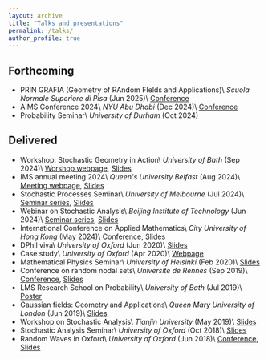 ```yaml
---
layout: archive
title: "Talks and presentations"
permalink: /talks/
author_profile: true
---
```


## Forthcoming
  * PRIN GRAFIA (Geometry of RAndom FIelds and Applications)\\
    *Scuola Normale Superiore di Pisa* (Jun 2025)\\
    [Conference](https://sites.google.com/unimib.it/prin2022grafia/conference)
  * AIMS Conference 2024\\
    *NYU Abu Dhabi* (Dec 2024)\\
    [Conference](https://www.aimsconference.org/conferences/2024/index.html)
  * Probability Seminar\\
    *University of Durham* (Oct 2024)

## Delivered
  * Workshop: Stochastic Geometry in Action\\
    *University of Bath* (Sep 2024)\\
    [Worshop webpage](https://sites.google.com/view/stochasticgeometryinaction/), [Slides](/files/2024_09_Bath.pdf)
  * IMS annual meeting 2024\\
    *Queen's University Belfast* (Aug 2024)\\
    [Meeting webpage](http://ims2024.martinmathieu.net/), [Slides](/files/2024_08_Belfast.pdf)
  * Stochastic Processes Seminar\\
    *University of Melbourne* (Jul 2024)\\
    [Seminar series](https://ms.unimelb.edu.au/research/stochastic-processes/seminars), [Slides](/files/2024_07_Melbourne.pdf)
  * Webinar on Stochastic Analysis\\
    *Beijing Institute of Technology* (Jun 2024)\\
    [Seminar series](https://math.bit.edu.cn/xsbg/5d6f3f77f0e247d8a2068492ff3b5e5d.htm), [Slides](/files/2024_06_Beijing.pdf)
  * International Conference on Applied Mathematics\\
    *City University of Hong Kong* (May 2024)\\
    [Conference](https://www.cityu.edu.hk/rcms/icam2024/programme.html), [Slides](/files/2024_05_Hong_Kong.pdf)
  * DPhil viva\\
    *University of Oxford* (Jun 2020)\\
    [Slides](/files/2020_06_Viva.pdf)
  * Case study\\
    *University of Oxford* (Apr 2020)\\
    [Webpage](/files/2020_04_case_study.html)
  * Mathematical Physics Seminar\\
    *University of Helsinki* (Feb 2020)\\
    [Slides](/files/2020_02_Helsinki.pdf)
  * Conference on random nodal sets\\
    *Université de Rennes* (Sep 2019)\\
    [Conference](https://unirandom.univ-rennes1.fr/Conf2019/), [Slides](/files/2019_09_Rennes.pdf)
  * LMS Research School on Probability\\
    *University of Bath* (Jul 2019)\\
    [Poster](/files/2019_07_Bath.pdf)
  * Gaussian fields: Geometry and Applications\\
    *Queen Mary University of London* (Jun 2019)\\
    [Slides](/files/2019_06_London.pdf)
  * Workshop on Stochastic Analysis\\
    *Tianjin University* (May 2019)\\
    [Slides](/files/2019_05_Tianjin.pdf)
  * Stochastic Analysis Seminar\\
    *University of Oxford* (Oct 2018)\\
    [Slides](/files/2018_10_Oxford.pdf)
  * Random Waves in Oxford\\
    *University of Oxford* (Jun 2018)\\
    [Conference](https://people.maths.ox.ac.uk/belyaev/RandomWaveOxford/workshop.html), [Slides](/files/2018_06_Oxford.pdf)
